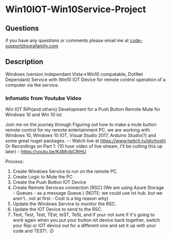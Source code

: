 # Win10IOT-Win10Service-Project
## Questions
if you have any questions or comments please email me at code-support@sorafamily.com
## Description
Windows (version independant Vista->Win10 compatable, DotNet Dependant) Service with Win10 IOT Device for remote control operation of a computer via the service.
### Infomatic from Youtube Video

Win IOT RiPi(and others) Development for a Push Button Remote Mute for Windows 10 and Win 10 iot 

Join me on the journey through Figuring out how to make a mute button remote control for my remote entertainment PC. 
we are working with Windows 10, Windows 10 IOT, Visual Studio 2017, Arduino Studio(?) and some great nuget packages.  -- Watch live at https://www.twitch.tv/skyhoshi Or Recordings on 
Part 1: (10 hour video of live stream, I'll be cutting this up later) - https://youtu.be/K4MyibC9jHU

Process:
1. Create Windows Service to run on the remote PC. 
2. Create Logic to Mute the PC
3. Create the Push Button IOT Device
4. Create Remote Services connection [RSC] (We are using Azure Storage - Queues - as a message Queue.) (NOTE: we could use iot hub. but we aren't.. not at first - Cost is a big reason why) 
5. Update the Windows Service to monitor the RSC. 
6. Update the IOT Device to send to the RSC. 
7. Test, Test, Test, TEst, teST, TeSt, and if your not sure if it's going to work again when you put your button iot device back together, switch your Ripi or IOT device out for a different one and set it up with your code and TEST!. :D
